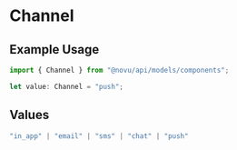 # Channel

## Example Usage

```typescript
import { Channel } from "@novu/api/models/components";

let value: Channel = "push";
```

## Values

```typescript
"in_app" | "email" | "sms" | "chat" | "push"
```